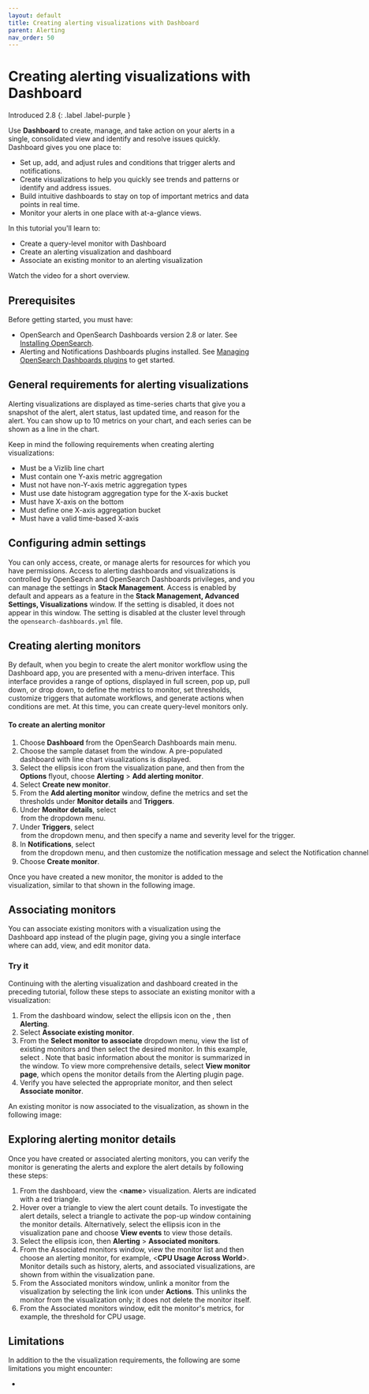 ```yaml
---
layout: default
title: Creating alerting visualizations with Dashboard 
parent: Alerting
nav_order: 50
---
```


# Creating alerting visualizations with Dashboard
Introduced 2.8
{: .label .label-purple }

Use **Dashboard** to create, manage, and take action on your alerts in a single, consolidated view and identify and resolve issues quickly. Dashboard gives you one place to:

- Set up, add, and adjust rules and conditions that trigger alerts and notifications.
- Create visualizations to help you quickly see trends and patterns or identify and address issues.
- Build intuitive dashboards to stay on top of important metrics and data points in real time.
- Monitor your alerts in one place with at-a-glance views.

In this tutorial you'll learn to:

- Create a query-level monitor with Dashboard
- Create an alerting visualization and dashboard
- Associate an existing monitor to an alerting visualization 

Watch the video for a short overview.

<insert demo gif>

## Prerequisites 

Before getting started, you must have:

- OpenSearch and OpenSearch Dashboards version 2.8 or later. See [Installing OpenSearch]({{site.url}}{{site.baseurl}}/install-and-configure/install-opensearch/index/).
- Alerting and Notifications Dashboards plugins installed. See [Managing OpenSearch Dashboards plugins]({{site.url}}{{site.baseurl}}install-and-configure/install-dashboards/plugins/) to get started.

## General requirements for alerting visualizations

Alerting visualizations are displayed as time-series charts that give you a snapshot of the alert, alert status, last updated time, and reason for the alert. You can show up to 10 metrics on your chart, and each series can be shown as a line in the chart.

Keep in mind the following requirements when creating alerting visualizations:

- Must be a Vizlib line chart
- Must contain one Y-axis metric aggregation
- Must not have non-Y-axis metric aggregation types
- Must use date histogram aggregation type for the X-axis bucket
- Must have X-axis on the bottom
- Must define one X-axis aggregation bucket
- Must have a valid time-based X-axis

## Configuring admin settings

 You can only access, create, or manage alerts for resources for which you have permissions. Access to alerting dashboards and visualizations is controlled by OpenSearch and OpenSearch Dashboards privileges, and you can manage the settings in **Stack Management**. Access is enabled by default and appears as a feature in the **Stack Management, Advanced Settings, Visualizations** window. If the setting is disabled, it does not appear in this window. The setting is disabled at the cluster level through the `opensearch-dashboards.yml` file.

## Creating alerting monitors

By default, when you begin to create the alert monitor workflow using the Dashboard app, you are presented with a menu-driven interface. This interface provides a range of options, displayed in full screen, pop up, pull down, or drop down, to define the metrics to monitor, set thresholds, customize triggers that automate workflows, and generate actions when conditions are met. At this time, you can create query-level monitors only.

#### To create an alerting monitor  

1. Choose **Dashboard** from the OpenSearch Dashboards main menu.
2. Choose the **<name>** sample dataset from the **<name>** window. A pre-populated dashboard with line chart visualizations is displayed.
3. Select the ellipsis icon from the **<name>** visualization pane, and then from the **Options** flyout, choose **Alerting** > **Add alerting monitor**.
4. Select **Create new monitor**.
5. From the **Add alerting monitor** window, define the metrics and set the thresholds under **Monitor details** and **Triggers**.
6. Under **Monitor details**, select <option> from the dropdown menu.
7. Under **Triggers**, select <option> from the dropdown menu, and then specify a name and severity level for the trigger.
8.  In **Notifications**, select <option> from the dropdown menu, and then customize the notification message and select the Notification channel.
9.  Choose **Create monitor**.

Once you have created a new monitor, the monitor is added to the visualization, similar to that shown in the following image.  

<insert UI>

## Associating monitors

You can associate existing monitors with a visualization using the Dashboard app instead of the plugin page, giving you a single interface where can add, view, and edit monitor data.

### Try it

Continuing with the alerting visualization and dashboard created in the preceding tutorial, follow these steps to associate an existing monitor with a visualization:

1. From the dashboard window, select the ellipsis icon on the **<name>**, then **Alerting**.
2. Select **Associate existing monitor**.
3. From the **Select monitor to associate** dropdown menu, view the list of existing monitors and then select the desired monitor. In this example, select **<name>**. Note that basic information about the monitor is summarized in the window. To view more comprehensive details, select **View monitor page**, which opens the monitor details from the Alerting plugin page.
4. Verify you have selected the appropriate monitor, and then select **Associate monitor**.

An existing monitor is now associated to the visualization, as shown in the following image:

<insert UI>

## Exploring alerting monitor details

Once you have created or associated alerting monitors, you can verify the monitor is generating the alerts and explore the alert details by following these steps:

1. From the dashboard, view the <**name**> visualization. Alerts are indicated with a red triangle. 
2. Hover over a triangle to view the alert count details. To investigate the alert details, select a triangle to activate the pop-up window containing the monitor details. Alternatively, select the ellipsis icon in the visualization pane and choose **View events** to view those details.
3. Select the ellipsis icon, then **Alerting** > **Associated monitors**.
4. From the Associated monitors window, view the monitor list and then choose an alerting monitor, for example, <**CPU Usage Across World**>. Monitor details such as history, alerts, and associated visualizations, are shown from within the visualization pane.
5. From the Associated monitors window, unlink a monitor from the visualization by selecting the link icon under **Actions**. This unlinks the monitor from the visualization only; it does not delete the monitor itself.
6. From the Associated monitors window, edit the monitor's metrics, for example, the threshold for CPU usage. 


<insert UI>

## Limitations

In addition to the the visualization requirements, the following are some limitations you might encounter:

- 

